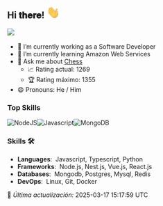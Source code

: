 <h2> Hi 𝐭𝐡𝐞𝐫𝐞! <img src="https://github.com/ABSphreak/ABSphreak/blob/master/gifs/Hi.gif" width="30"></h2>

![](https://komarev.com/ghpvc/?username=CristianPeralta&label=Profile%20Visits&color=blue&style=for-the-badge)

  - 🔭 I’m currently working as a Software Developer
  - 🌱 I’m currently learning Amazon Web Services
  - 💬 Ask me about [Chess](https://www.chess.com/member/krix0s)
      <!-- CHESS_STATS_START -->
      - 📈 Rating actual: 1269
      - 🏆 Rating máximo: 1355
      <!-- CHESS_STATS_END --> 
  - 😄 Pronouns: He / Him
### Top Skills
![NodeJS](https://img.shields.io/badge/node.js-6DA55F?style=for-the-badge&logo=node.js&logoColor=white)![Javascript](https://img.shields.io/badge/JavaScript-323330?style=for-the-badge&logo=javascript&logoColor=F7DF1E)![MongoDB](https://img.shields.io/badge/MongoDB-4EA94B?style=for-the-badge&logo=mongodb&logoColor=white)

### Skills 🛠️
- **Languages**:&nbsp;      Javascript, Typescript, Python
- **Frameworks**:&nbsp;       Node.js, Nest.js, Vue.js, React.js
- **Databases**:&nbsp;      Mongodb, Postgres, Mysql, Redis
- **DevOps**:&nbsp;         Linux, Git, Docker

📅 *Última actualización:* 2025-03-17 15:17:59 UTC <!-- LAST_UPDATE -->
<!--
**CristianPeralta/CristianPeralta** is a ✨ _special_ ✨ repository because its `README.md` (this file) appears on your GitHub profile.
-->
